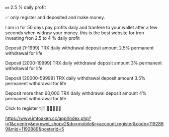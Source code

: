 💵 2.5 % daily profit 

✅ only register and deposited and make money.

I am in for 50 days
pay profits daily and tranfere to your wallet after a few seconds when widraw your money. 
this is the best website for tron investing fron 2.5 to 4 % daily profit

Deposit [1-1999] TRX daily withdrawal deposit amount 2.5% permanent withdrawal for life

Deposit [2000-19999] TRX daily withdrawal deposit amount 3% permanent withdrawal for life

Deposit [20000-59999] TRX daily withdrawal deposit amount 3.5% permanent withdrawal for life

Deposit more than 60,000 TRX daily withdrawal deposit amount 4% permanent withdrawal for life

Click to register
👇🏼
🌟🌟🌟🌟🌟

https://www.imtoaken.cc/app/index.php?i=1&c=entry&m=ewei_shopv2&do=mobile&r=account.register&code=1192889&mid=1192889&posterid=5
